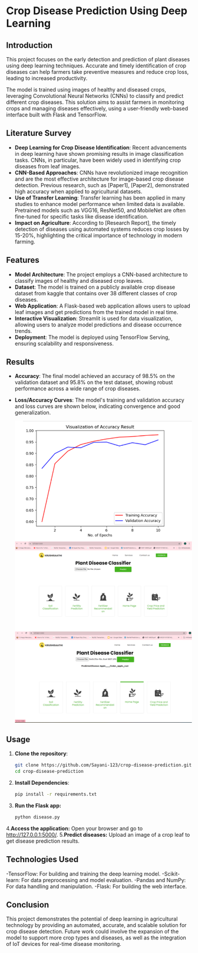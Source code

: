 # Crop Disease Prediction Using Deep Learning

## Introduction
This project focuses on the early detection and prediction of plant diseases using deep learning techniques. Accurate and timely identification of crop diseases can help farmers take preventive measures and reduce crop loss, leading to increased productivity.

The model is trained using images of healthy and diseased crops, leveraging Convolutional Neural Networks (CNNs) to classify and predict different crop diseases. This solution aims to assist farmers in monitoring crops and managing diseases effectively, using a user-friendly web-based interface built with Flask and TensorFlow.

## Literature Survey
- **Deep Learning for Crop Disease Identification**: Recent advancements in deep learning have shown promising results in image classification tasks. CNNs, in particular, have been widely used in identifying crop diseases from leaf images.
- **CNN-Based Approaches**: CNNs have revolutionized image recognition and are the most effective architecture for image-based crop disease detection. Previous research, such as [Paper1], [Paper2], demonstrated high accuracy when applied to agricultural datasets.
- **Use of Transfer Learning**: Transfer learning has been applied in many studies to enhance model performance when limited data is available. Pretrained models such as VGG16, ResNet50, and MobileNet are often fine-tuned for specific tasks like disease identification.
- **Impact on Agriculture**: According to [Research Report], the timely detection of diseases using automated systems reduces crop losses by 15-20%, highlighting the critical importance of technology in modern farming.

## Features
- **Model Architecture**: The project employs a CNN-based architecture to classify images of healthy and diseased crop leaves.
- **Dataset**: The model is trained on a publicly available crop disease dataset from kaggle that contains over 38 different classes of crop diseases.
- **Web Application**: A Flask-based web application allows users to upload leaf images and get predictions from the trained model in real time.
- **Interactive Visualization**: Streamlit is used for data visualization, allowing users to analyze model predictions and disease occurrence trends.
- **Deployment**: The model is deployed using TensorFlow Serving, ensuring scalability and responsiveness.

## Results
- **Accuracy**: The final model achieved an accuracy of 98.5% on the validation dataset and 95.8% on the test dataset, showing robust performance across a wide range of crop diseases.
- **Loss/Accuracy Curves**: The model's training and validation accuracy and loss curves are shown below, indicating convergence and good generalization.

  ![Accuracy & Loss](image/Accuracy.png)
  ![Interface of our model using flask](image/Result1.png)
  ![After uploading image the prediction result](image/Results2.png)

## Usage
1. **Clone the repository**:
   ```bash
   git clone https://github.com/Sayani-123/crop-disease-prediction.git
   cd crop-disease-prediction
2. **Install Dependencies**:
    ```bash
    pip install -r requirements.txt
3. **Run the Flask app:**
    ```bash
    python disease.py
4.**Access the application:** Open your browser and go to http://127.0.0.1:5000/.
5.**Predict diseases:** Upload an image of a crop leaf to get disease prediction results.

## Technologies Used
-TensorFlow: For building and training the deep learning model.
-Scikit-learn: For data preprocessing and model evaluation.
-Pandas and NumPy: For data handling and manipulation.
-Flask: For building the web interface.
## Conclusion
This project demonstrates the potential of deep learning in agricultural technology by providing an automated, accurate, and scalable solution for crop disease detection. Future work could involve the expansion of the model to support more crop types and diseases, as well as the integration of IoT devices for real-time disease monitoring.
